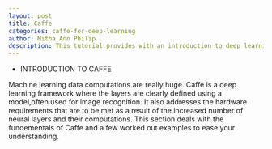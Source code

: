 ```yaml
---
layout: post
title: Caffe 
categories: caffe-for-deep-learning
author: Mitha Ann Philip
description: This tutorial provides with an introduction to deep learning framework and examples implemented using caffe.
---
```


- INTRODUCTION TO CAFFE

Machine learning data computations are really huge. Caffe is a deep learning framework where the layers are clearly defined using a model,often used for image recognition. It also addresses the hardware requirements that are to be met as a result of the increased number of neural layers and their computations. This section deals with the fundementals of Caffe and a few worked out examples to ease your understanding.
    

